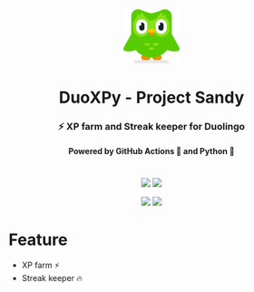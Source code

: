 <p align="center">
<img src="https://github.com/luizhrios/DuoXPy/blob/test/duo.svg" width="20%"/>
</p>
<h1 align="center">DuoXPy - Project Sandy</h1>
<h3 align="center">⚡️ XP farm and Streak keeper for Duolingo</h3>
<h4 align="center">Powered by GitHub Actions 🐙 and Python 🐍</h5>

#

<p align="center">
  <a href="https://github.com/luizhrios/DuoXPy/actions/workflows/codeql.yml"><img src="https://github.com/luizhrios/DuoXPy/actions/workflows/codeql.yml/badge.svg"></a>
  <a href="https://github.com/luizhrios/DuoXPy/actions/workflows/cl.yml"><img src="https://github.com/luizhrios/DuoXPy/actions/workflows/cl.yml/badge.svg"></a>
</p>
<p align="center">
  <a href="https://github.com/luizhrios/DuoXPy/actions/workflows/daily.yml"><img src="https://github.com/luizhrios/DuoXPy/actions/workflows/daily.yml/badge.svg"></a>
  <a href="https://github.com/luizhrios/DuoXPy/actions/workflows/manual.yml"><img src="https://github.com/luizhrios/DuoXPy/actions/workflows/manual.yml/badge.svg"></a>
</p>
  
# Feature 

- XP farm ⚡️
- Streak keeper 🔥